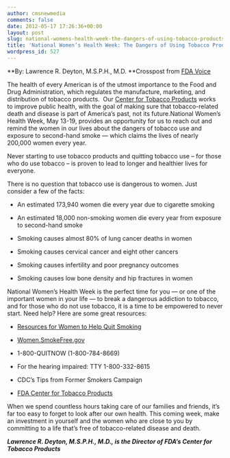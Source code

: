 ```yaml
---
author: cmsnewmedia
comments: false
date: 2012-05-17 17:26:36+00:00
layout: post
slug: national-womens-health-week-the-dangers-of-using-tobacco-products
title: 'National Women’s Health Week: The Dangers of Using Tobacco Products'
wordpress_id: 527
---
```




**By: Lawrence R. Deyton, M.S.P.H., M.D. **Crosspost from [FDA Voice](http://blogs.fda.gov/fdavoice/index.php/2012/05/national-womens-health-week-the-dangers-of-using-tobacco-products/?source=govdelivery)

The health of every American is of the utmost importance to the Food and Drug Administration, which regulates the manufacture, marketing, and distribution of tobacco products.  Our [Center for Tobacco Products](http://www.fda.gov/TobaccoProducts/) works to improve public health, with the goal of making sure that tobacco-related death and disease is part of America’s past, not its future.National Women’s Health Week, May 13-19, provides an opportunity for us to reach out and remind the women in our lives about the dangers of tobacco use and exposure to second-hand smoke — which claims the lives of nearly 200,000 women every year.

Never starting to use tobacco products and quitting tobacco use – for those who do use tobacco – is proven to lead to longer and healthier lives for everyone.

There is no question that tobacco use is dangerous to women. Just consider a few of the facts:



	
  * An estimated 173,940 women die every year due to cigarette smoking

	
  * An estimated 18,000 non-smoking women die every year from exposure to second-hand smoke

	
  * Smoking causes almost 80% of lung cancer deaths in women

	
  * Smoking causes cervical cancer and eight other cancers

	
  * Smoking causes infertility and poor pregnancy outcomes

	
  * Smoking causes low bone density and hip fractures in women


National Women’s Health Week is the perfect time for you — or one of the important women in your life — to break a dangerous addiction to tobacco, and for those who do not use tobacco, it is a time to be empowered to never start. Need help? Here are some great resources:

	
  * [Resources for Women to Help Quit Smoking](http://www.fda.gov/ForConsumers/ByAudience/ForWomen/ucm118667.htm)

	
  * [Women.SmokeFree.gov](http://women.smokefree.gov/)

	
  * 1-800-QUITNOW (1-800-784-8669)

	
  * For the hearing impaired: TTY 1-800-332-8615

	
  * CDC’s Tips from Former Smokers Campaign

	
  * [FDA Center for Tobacco Products](http://www.fda.gov/TobaccoProducts/)


When we spend countless hours taking care of our families and friends, it’s far too easy to forget to look after our own health. This coming week, make an investment in yourself and the women who are close to you by committing to a life that’s free of tobacco-related disease and death.

_**Lawrence R. Deyton, M.S.P.H., M.D., is the Director of FDA’s Center for Tobacco Products**_


